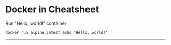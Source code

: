 # Docker in Cheatsheet

Run "Hello, world!" container

    docker run alpine:latest echo 'Hello, world!'

----

